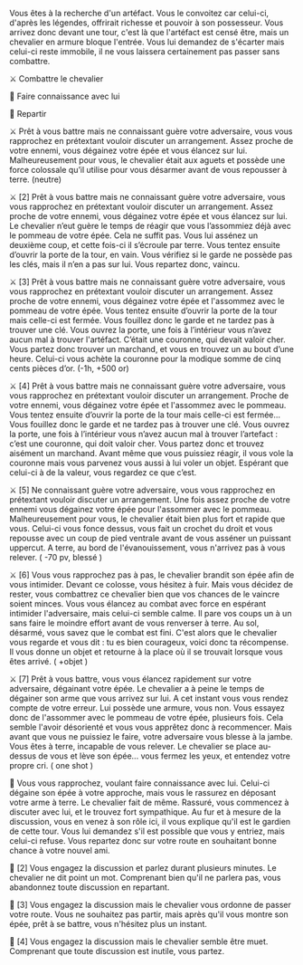 Vous êtes à la recherche d'un artéfact. Vous le convoitez car celui-ci, d'après les légendes, offrirait richesse et pouvoir à son possesseur. Vous arrivez donc devant une tour, c'est là que l'artéfact est censé être, mais un chevalier en armure bloque l'entrée. Vous lui demandez de s'écarter mais celui-ci reste immobile, il ne vous laissera certainement pas passer sans combattre.

⚔️ Combattre le chevalier

🤝 Faire connaissance avec lui

🚶 Repartir

:crossed_swords: Prêt à vous battre mais ne connaissant guère votre adversaire, vous vous rapprochez en prétextant vouloir discuter un arrangement. Assez proche de votre ennemi, vous dégainez votre épée et vous élancez sur lui. Malheureusement pour vous, le chevalier était aux aguets et possède une force colossale qu’il utilise pour vous désarmer avant de vous repousser à terre. (neutre)


:crossed_swords: [2] Prêt à vous battre mais ne connaissant guère votre adversaire, vous vous rapprochez en prétextant vouloir discuter un arrangement. Assez proche de votre ennemi, vous dégainez votre épée et vous élancez sur lui. Le chevalier n’eut guère le temps de réagir que vous l’assommiez déjà avec le pommeau de votre épée. Cela ne suffit pas. Vous lui assénez un deuxième coup, et cette fois-ci il s’écroule par terre. Vous tentez ensuite d’ouvrir la porte de la tour, en vain. Vous vérifiez si le garde ne possède pas les clés, mais il n’en a pas sur lui. Vous repartez donc, vaincu.


:crossed_swords: [3] Prêt à vous battre mais ne connaissant guère votre adversaire, vous vous rapprochez en prétextant vouloir discuter un arrangement. Assez proche de votre ennemi, vous dégainez votre épée et l'assommez avec le pommeau de votre épée. Vous tentez ensuite d’ouvrir la porte de la tour mais celle-ci est fermée. Vous fouillez donc le garde et ne tardez pas à trouver une clé. Vous ouvrez la porte, une fois à l’intérieur vous n’avez aucun mal à trouver l'artéfact. C’était une couronne, qui devait valoir cher. Vous partez donc trouver un marchand, et vous en trouvez un au bout d’une heure. Celui-ci vous achète la couronne pour la modique somme de cinq cents pièces d’or. (-1h, +500 or)


:crossed_swords: [4] Prêt à vous battre mais ne connaissant guère votre adversaire, vous vous rapprochez en prétextant vouloir discuter un arrangement. Proche de votre ennemi, vous dégainez votre épée et l'assommez avec le pommeau. Vous tentez ensuite d’ouvrir la porte de la tour mais celle-ci est fermée... Vous fouillez donc le garde et ne tardez pas à trouver une clé. Vous ouvrez la porte, une fois à l’intérieur vous n’avez aucun mal à trouver l’artefact : c’est une couronne, qui doit valoir cher. Vous partez donc et trouvez aisément un marchand. Avant même que vous puissiez réagir, il vous vole la couronne mais vous parvenez vous aussi à lui voler un objet. Espérant que celui-ci à de la valeur, vous regardez ce que c’est.

:crossed_swords: [5] Ne connaissant guère votre adversaire, vous vous rapprochez en prétextant vouloir discuter un arrangement. Une fois assez proche de votre ennemi vous dégainez votre épée pour l'assommer avec le pommeau. Malheureusement pour vous, le chevalier était bien plus fort et rapide que vous. Celui-ci vous fonce dessus, vous fait un crochet du droit et vous repousse avec un coup de pied ventrale avant de vous asséner un puissant uppercut. A terre, au bord de l'évanouissement, vous n'arrivez pas à vous relever. ( -70 pv, blessé ) 

:crossed_swords: [6] Vous vous rapprochez pas à pas, le chevalier brandit son épée afin de vous intimider. Devant ce colosse, vous hésitez à fuir. Mais vous décidez de rester, vous combattrez ce chevalier bien que vos chances de le vaincre soient minces. Vous vous élancez au combat avec force en espérant intimider l'adversaire, mais celui-ci semble calme. Il pare vos coups un à un sans faire le moindre effort avant de vous renverser à terre. Au sol, désarmé, vous savez que le combat est fini. C'est alors que le chevalier vous regarde et vous dit : tu es bien courageux, voici donc ta récompense. Il vous donne un objet et retourne à la place où il se trouvait lorsque vous êtes arrivé. ( +objet )

:crossed_swords: [7] Prêt à vous battre, vous vous élancez rapidement sur votre adversaire, dégainant votre épée. Le chevalier a à peine le temps de dégainer son arme que vous arrivez sur lui. A cet instant vous vous rendez compte de votre erreur. Lui possède une armure, vous non. Vous essayez donc de l'assommer avec le pommeau de votre épée, plusieurs fois. Cela semble l'avoir désorienté et vous vous apprêtez donc à recommencer. Mais avant que vous ne puissiez le faire, votre adversaire vous blesse à la jambe. Vous êtes à terre, incapable de vous relever. Le chevalier se place au-dessus de vous et lève son épée... vous fermez les yeux, et entendez votre propre cri. ( one shot )

:handshake: Vous vous rapprochez, voulant faire connaissance avec lui. Celui-ci dégaine son épée à votre approche, mais vous le rassurez en déposant votre arme à terre. Le chevalier fait de même. Rassuré, vous commencez à discuter avec lui, et le trouvez fort sympathique. Au fur et à mesure de la discussion, vous en venez à son rôle ici, il vous explique qu'il est le gardien de cette tour. Vous lui demandez s'il est possible que vous y entriez, mais celui-ci refuse. Vous repartez donc sur votre route en souhaitant bonne chance à votre nouvel ami.

:handshake: [2] Vous engagez la discussion et parlez durant plusieurs minutes. Le chevalier ne dit point un mot. Comprenant bien qu'il ne parlera pas, vous abandonnez toute discussion en repartant.

:handshake: [3] Vous engagez la discussion mais le chevalier vous ordonne de passer votre route. Vous ne souhaitez pas partir, mais après qu'il vous montre son épée, prêt à se battre, vous n'hésitez plus un instant.

:handshake: [4] Vous engagez la discussion mais le chevalier semble être muet. Comprenant que toute discussion est inutile, vous partez.

